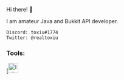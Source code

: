 Hi there! 👋

I am amateur Java and Bukkit API developer.

```
Discord: toxiu#1774
Twitter: @realtoxiu
```

### Tools:
[<img allign="left" alt="IntelliJ IDEA" width="26px" src="https://upload.wikimedia.org/wikipedia/commons/thumb/d/d5/IntelliJ_IDEA_Logo.svg/1200px-IntelliJ_IDEA_Logo.svg.png" />
